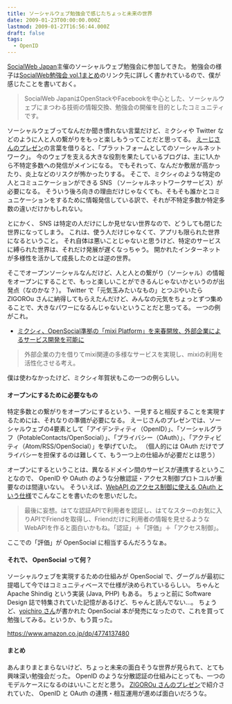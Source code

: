 ```yaml
---
title: ソーシャルウェブ勉強会で感じたちょっと未来の世界
date: 2009-01-23T00:00:00.000Z
lastmod: 2009-01-27T16:56:44.000Z
draft: false
tags:
  - OpenID
---
```


[SocialWeb Japan](http://groups.google.com/group/socialweb-japan)主催のソーシャルウェブ勉強会に参加してきた。 勉強会の様子は[SocialWeb勉強会 vol.1まとめ](http://groups.google.com/group/socialweb-japan/web/socialweb-vol-1-2)のリンク先に詳しく書かれているので、僕が感じたことを書いておく。

> SocialWeb JapanはOpenStackやFacebookを中心とした、ソーシャルウェブにまつわる技術の情報交換、勉強会の開催を目的としたコミュニティです。

ソーシャルウェブってなんだか聞き慣れない言葉だけど、ミクシィや Twitter などのように人と人の繋がりをもっと楽しもうってことだと思ってる。 [えーじさんのプレゼン](http://devlog.agektmr.com/ja/archives/377)の言葉を借りると、「プラットフォームとしてのソーシャルネットワーク」。 今のウェブを支える大きな役割を果たしているブログは、主に1人から不特定多数への発信がメインになる。 でもそれって、なんだか敷居が高かったり、炎上などのリスクが怖かったりする。 そこで、ミクシィのような特定の人とコミュニケーションができる SNS （ソーシャルネットワークサービス）が必要になる。 そういう後ろ向きの理由だけじゃなくても、そもそも誰かとコミュニケーションをするために情報発信している訳で、それが不特定多数か特定多数の違いだけかもしれない。

とにかく、 SNS は特定の人だけにしか見せない世界なので、どうしても閉じた世界になってしまう。 これは、使う人だけじゃなくて、アプリも限られた世界になるということ。 それ自体は悪いことじゃないと思うけど、特定のサービスに縛られた世界は、それだけ発展が遅くなっちゃう。 開かれたインターネットが多様性を活かして成長したのとは逆の世界。

そこでオープンソーシャルなんだけど、人と人との繋がり（ソーシャル）の情報をオープンにすることで、もっと楽しいことができるんじゃないかというのが出発点（なのかな？）。 Twitter で「元気玉みたいなもの」とつぶやいたら ZIGOROu さんに納得してもらえたんだけど、みんなの元気をちょっとずつ集めることで、大きなパワーになるんじゃないということだと思ってる。 一つの例がこれ。

- [ミクシィ、OpenSocial準拠の「mixi Platform」を来春開放、外部企業によるサービス開発を可能に](http://itpro.nikkeibp.co.jp/article/NEWS/20081127/320220/)

> 外部企業の力を借りてmixi関連の多様なサービスを実現し、mixiの利用を活性化させる考え。

僕は使わなかったけど、ミクシィ年賀状もこの一つの例らしい。

#### オープンにするために必要なもの

特定多数との繋がりをオープンにするという、一見すると相反することを実現するためには、それなりの準備が必要になる。 えーじさんのプレゼンでは、ソーシャルウェブの4要素として「アイデンティティ（OpenID）」、「ソーシャルグラフ（PotableContacts/OpenSocial）」、「プライバシー（OAuth）」、「アクティビティ（Atom/RSS/OpenSocial）」を挙げていた。 （個人的には OAuth だけでプライバシーを担保するのは難しくて、もう一つ上の仕組みが必要だとは思う）

オープンにするということは、異なるドメイン間のサービスが連携するということなので、 OpenID や OAuth のような分散認証・アクセス制御プロトコルが重要なのは間違いない。 そういえば、[WebAPI のアクセス制御に使える OAuth という仕様](/posts/20070925/p01)でこんなことを書いたのを思いだした。

> 最後に妄想。はてな認証APIで利用者を認証し、はてなスターのお気に入りAPIでFriendを取得し、Friendだけに利用者の情報を見せるようなWebAPIを作ると面白いかもね。「認証」＋「評価」＋「アクセス制御」。

ここでの「評価」が OpenSocial に相当するんだろうなぁ。

#### それで、 OpenSocial って何？

ソーシャルウェブを実現するための仕組みが OpenSocial で、グーグルが最初に提唱して今ではコミュニティベースで仕様が決められているらしい。 ちゃんと Apache Shindig という実装 (Java, PHP) もある。 ちょっと前に Software Design 誌で特集されていた記憶があるけど、ちゃんと読んでない…。 ちょうど、[yoichiro さん](http://www.eisbahn.jp/yoichiro/2009/01/socialw.html)が書かれた OpenSocial 本が発売になったので、これを買って勉強してみる。というか、もう買った。

<https://www.amazon.co.jp/dp/4774137480>

#### まとめ

あんまりまとまらないけど、ちょっと未来の面白そうな世界が見られて、とても興味深い勉強会だった。 OpenID のような分散認証の仕組みにとっても、一つのモデルケースになるのはいいことだと思う。 [ZIGOROu さんのプレゼン](http://d.hatena.ne.jp/ZIGOROu/20090123/1232726307)で紹介されていた、 OpenID と OAuth の連携・相互運用が進めば面白いだろうな。
